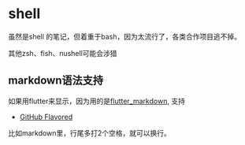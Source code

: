 # shell

虽然是shell 的笔记，但着重于bash，因为太流行了，各类合作项目逃不掉。

其他zsh、fish、nushell可能会涉猎

## markdown语法支持


如果用flutter来显示，因为用的是[flutter_markdown](https://pub.dev/packages/flutter_markdown), 支持

- [GitHub Flavored](https://github.github.io/gfm/)

比如markdown里，行尾多打2个空格，就可以换行。